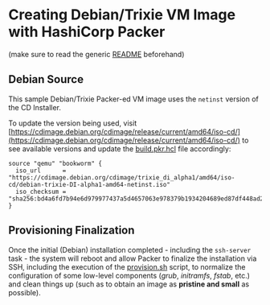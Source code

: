 Creating Debian/Trixie VM Image with HashiCorp Packer
=======================================================
(make sure to read the generic [README](../README.md) beforehand)

Debian Source
-------------

This sample Debian/Trixie Packer-ed VM image uses the `netinst` version of the CD Installer.

To update the version being used, visit
[https://cdimage.debian.org/cdimage/release/current/amd64/iso-cd/](https://cdimage.debian.org/cdimage/release/current/amd64/iso-cd/)
to see available versions and update the [build.pkr.hcl](./build.pkr.hcl) file accordingly:

```hcl
source "qemu" "bookworm" {
  iso_url      = "https://cdimage.debian.org/cdimage/trixie_di_alpha1/amd64/iso-cd/debian-trixie-DI-alpha1-amd64-netinst.iso"
  iso_checksum = "sha256:bd4a6fd7b94e6d979977437a5d4657063e978379b1934204689ed87df448ad28"
}
```


Provisioning Finalization
-------------------------

Once the initial (Debian) installation completed - including the `ssh-server` task - the system will reboot and
allow Packer to finalize the installation via SSH, including the execution of the [provision.sh](./provision.sh) script,
to normalize the configuration of some low-level components (_grub_, _initramfs_, _fstab_, etc.) and clean things up
(such as to obtain an image as **pristine and small** as possible).
